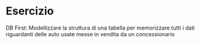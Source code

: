 # Esercizio

DB First:
Modellizzare la struttura di una tabella per memorizzare tutti i dati riguardanti delle auto usate messe in vendita da un concessionario